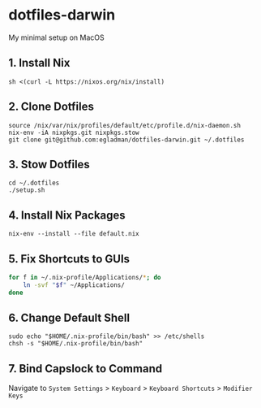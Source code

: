 # dotfiles-darwin

My minimal setup on MacOS

## 1. Install Nix
```
sh <(curl -L https://nixos.org/nix/install)
```

## 2. Clone Dotfiles
```
source /nix/var/nix/profiles/default/etc/profile.d/nix-daemon.sh
nix-env -iA nixpkgs.git nixpkgs.stow
git clone git@github.com:egladman/dotfiles-darwin.git ~/.dotfiles
```

## 3. Stow Dotfiles
```
cd ~/.dotfiles
./setup.sh
```

## 4. Install Nix Packages
```
nix-env --install --file default.nix
```


## 5. Fix Shortcuts to GUIs
```sh
for f in ~/.nix-profile/Applications/*; do
    ln -svf "$f" ~/Applications/
done
```

## 6. Change Default Shell
```
sudo echo "$HOME/.nix-profile/bin/bash" >> /etc/shells
chsh -s "$HOME/.nix-profile/bin/bash"
```

## 7. Bind Capslock to Command

Navigate to `System Settings` > `Keyboard` > `Keyboard Shortcuts` > `Modifier Keys`
